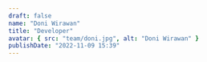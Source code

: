 ```yaml
---
draft: false
name: "Doni Wirawan"
title: "Developer"
avatar: { src: "team/doni.jpg", alt: "Doni Wirawan" }
publishDate: "2022-11-09 15:39"
---
```

